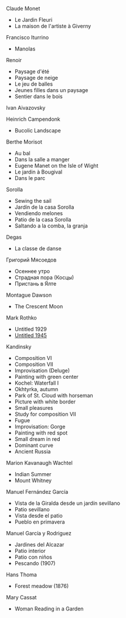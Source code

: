 Claude Monet
* Le Jardin Fleuri
* La maison de l'artiste à Giverny

Francisco Iturrino
* Manolas

Renoir
* Paysage d'été
* Paysage de neige
* Le jeu de balles
* Jeunes filles dans un paysage
* Sentier dans le bois

Ivan Aivazovsky

Heinrich Campendonk
* Bucolic Landscape

Berthe Morisot
* Au bal
* Dans la salle a manger
* Eugene Manet on the Isle of Wight
* Le jardin à Bougival
* Dans le parc

Sorolla
* Sewing the sail
* Jardín de la casa Sorolla
* Vendiendo melones
* Patio de la casa Sorolla
* Saltando a la comba, la granja

Degas
* La classe de danse

Григорий Мясоедов
* Осеннее утро
* Страдная пора (Косцы)
* Пристань в Ялте

Montague Dawson
* The Crescent Moon

Mark Rothko
* Untitled 1929
* [Untitled 1945](https://www.wikiart.org/en/mark-rothko/not_detected_242121)

Kandinsky
* Composition VI
* Composition VII
* Improvisation (Deluge)
* Painting with green center
* Kochel: Waterfall I
* Okhtyrka, autumn
* Park of St. Cloud with horseman
* Picture with white border
* Small pleasures
* Study for composition VII
* Fugue
* Improvisation: Gorge
* Painting with red spot
* Small dream in red
* Dominant curve
* Ancient Russia

Marion Kavanaugh Wachtel
* Indian Summer
* Mount Whitney

Manuel Fernández García
* Vista de la Giralda desde un jardín sevillano
* Patio sevillano
* Vista desde el patio
* Pueblo en primavera

Manuel García y Rodriguez
* Jardines del Alcazar
* Patio interior
* Patio con niños
* Pescando (1907)

Hans Thoma
* Forest meadow (1876)

Mary Cassat
* Woman Reading in a Garden
